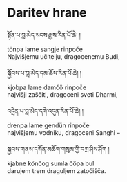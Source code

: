 # Daritev hrane

སྟོན་པ་བླ་མེད་སངས་རྒྱས་རིན་པོ་ཆེ། །  
tönpa lame sangje rinpoče  
    Najvišjemu učitelju, dragocenemu Budi,

སྐྱོབས་པ་བླ་མེད་དམ་ཆོས་རིན་པོ་ཆེ། །  
kjobpa lame damčö rinpoče  
    najvišji zaščiti, dragoceni sveti Dharmi,

འདྲེན་པ་བླ་མེད་དགེ་འདུན་རིན་པོ་ཆེ། །  
drenpa lame gendün rinpoče  
    najvišjemu vodniku, dragoceni Sanghi –

སྐྱབས་གནས་དཀོན་མཆོག་གསུམ་གྱི་བཀྲ་ཤིས་ཤོག །  
kjabne könčog sumla čöpa bul  
    darujem trem draguljem zatočišča.
